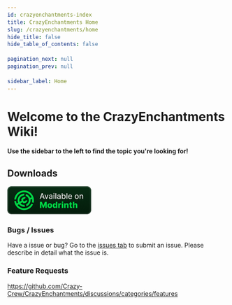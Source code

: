 ```yaml
---
id: crazyenchantments-index
title: CrazyEnchantments Home
slug: /crazyenchantments/home
hide_title: false
hide_table_of_contents: false

pagination_next: null
pagination_prev: null

sidebar_label: Home
---
```

# Welcome to the CrazyEnchantments Wiki!
#### Use the sidebar to the left to find the topic you're looking for!

## Downloads
<a href="https://modrinth.com/plugin/crazyenchantments">
<img src="https://raw.githubusercontent.com/intergrav/devins-badges/v3/assets/cozy/available/modrinth_64h.png"/>
</a>

### Bugs / Issues
Have a issue or bug? Go to the [issues tab](https://github.com/Crazy-Crew/CrazyEnchantments/issues) to submit an issue. Please describe in detail what the issue is.

### Feature Requests
https://github.com/Crazy-Crew/CrazyEnchantments/discussions/categories/features